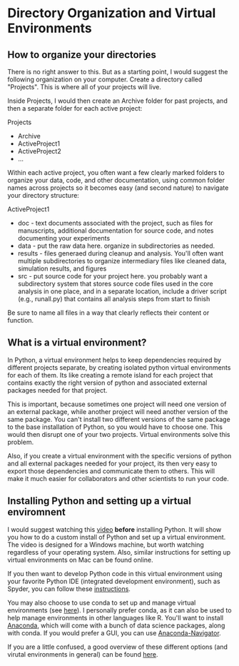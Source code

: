 # Directory Organization and Virtual Environments

## How to organize your directories

There is no right answer to this. But as a starting point, I would suggest the following organization on your computer. Create a directory called "Projects". This is where all of your projects will live. 

Inside Projects, I would then create an Archive folder for past projects, and then a separate folder for each active project:

Projects
* Archive
* ActiveProject1
* ActiveProject2
* ...

Within each active project, you often want a few clearly marked folders to organize your data, code, and other documentation, using common folder names across projects so it becomes easy (and second nature) to navigate your directory structure:

ActiveProject1
* doc - text documents associated with the project, such as files for manuscripts, additional documentation for source code, and notes documenting your experiments
* data - put the raw data here. organize in subdirectories as needed.
* results - files generaed during cleanup and analysis. You'll often want multiple subdirectories to organize intermediary files like cleaned data, simulation results, and figures
* src - put source code for your project here. you probably want a subdirectory system that stores source code files used in the core analysis in one place, and in a separate location, include a driver script (e.g., runall.py) that contains all analysis steps from start to finish

Be sure to name all files in a way that clearly reflects their content or function. 

## What is a virtual environment?

In Python, a virtual environment helps to keep dependencies required by different projects separate, by creating isolated python virtual environments for each of them. Its like creating a remote island for each project that contains exactly the right version of python and associated external packages needed for that project. 

This is important, because sometimes one project will need one version of an external package, while another project will need another version of the same package. You can't install two different versions of the same package to the base installation of Python, so you would have to choose one. This would then disrupt one of your two projects. Virtual environments solve this problem. 

Also, if you create a virtual environment with the specific versions of python and all external packages needed for your project, its then very easy to export those dependencies and communicate them to others. This will make it much easier for collaborators and other scientists to run your code. 

 
## Installing Python and setting up a virtual enviromnent

I would suggest watching this [video](https://www.youtube.com/watch?v=28eLP22SMTA&t=572s) **before** installing Python. It will show you how to do a custom install of Python and set up a virtual environment. The video is designed for a Windows machine, but worth watching regardless of your operating system. Also, similar instructions for setting up virtual environments on Mac can be found online.

If you then want to develop Python code in this virtual environment using your favorite Python IDE (integrated development environment), such as Spyder, you can follow these [instructions](https://medium.com/@apremgeorge/using-conda-python-environments-with-spyder-ide-and-jupyter-notebooks-in-windows-4e0a905aaac5). 

You may also choose to use conda to set up and manage virtual environments (see [here](https://subscription.packtpub.com/book/big-data-and-business-intelligence/9781788291460/1/ch01lvl1sec13/creating-a-virtual-environment-for-development-with-conda)). I personally prefer conda, as it can also be used to help manage environments in other languages like R. You'll want to install [Anaconda](https://www.anaconda.com/), which will come with a bunch of data science packages, along with conda. If you would prefer a GUI, you can use [Anaconda-Navigator](https://docs.anaconda.com/navigator/index.html).

If you are a little confused, a good overview of these different options (and virutal environments in general) can be found [here](https://realpython.com/python-virtual-environments-a-primer/#what-other-popular-options-exist-aside-from-venv).
 
